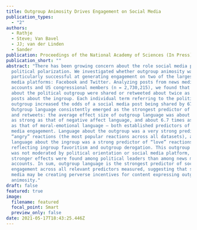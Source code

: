 ```yaml
---
title: Outgroup Animosity Drives Engagement on Social Media
publication_types:
  - "2"
authors:
  - Rathje
  - Steve; Van Bavel
  - JJ; van der Linden
  - Sander
publication: Proceedings of the National Academy of Sciences (In Press)
publication_short: ""
abstract: "There has been growing concern about the role social media plays in
  political polarization. We investigated whether outgroup animosity was
  particularly successful at generating engagement on two of the largest social
  media platforms: Facebook and Twitter. Analyzing posts from news media
  accounts and US congressional members (n = 2,730,215), we found that posts
  about the political outgroup were shared or retweeted about twice as often as
  posts about the ingroup. Each individual term referring to the political
  outgroup increased the odds of a social media post being shared by 67%.
  Outgroup language consistently emerged as the strongest predictor of shares
  and retweets: the average effect size of outgroup language was about 4.8 times
  as strong as that of negative affect language, and about 6.7 times as strong
  as that of moral-emotional language – both established predictors of social
  media engagement. Language about the outgroup was a very strong predictor of
  “angry” reactions (the most popular reactions across all datasets), and
  language about the ingroup was a strong predictor of “love” reactions,
  reflecting ingroup favoritism and outgroup derogation. This outgroup effect
  was not moderated by political orientation or social media platform, but
  stronger effects were found among political leaders than among news media
  accounts. In sum, outgroup language is the strongest predictor of social media
  engagement across all relevant predictors measured, suggesting that social
  media may be creating perverse incentives for content expressing outgroup
  animosity."
draft: false
featured: true
image:
  filename: featured
  focal_point: Smart
  preview_only: false
date: 2021-05-17T18:43:25.446Z
---
```

